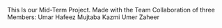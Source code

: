 This Is our Mid-Term Project.
Made with the Team Collaboration of three Members:
Umar Hafeez
Mujtaba Kazmi
Umer Zaheer
